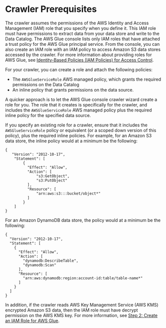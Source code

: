 # Crawler Prerequisites<a name="crawler-prereqs"></a>

The crawler assumes the permissions of the AWS Identity and Access Management \(IAM\) role that you specify when you define it\. This IAM role must have permissions to extract data from your data store and write to the Data Catalog\. The AWS Glue console lists only IAM roles that have attached a trust policy for the AWS Glue principal service\. From the console, you can also create an IAM role with an IAM policy to access Amazon S3 data stores accessed by the crawler\. For more information about providing roles for AWS Glue, see [Identity\-Based Policies \(IAM Policies\) for Access Control](using-identity-based-policies.md)\.

For your crawler, you can create a role and attach the following policies:
+ The `AWSGlueServiceRole` AWS managed policy, which grants the required permissions on the Data Catalog
+ An inline policy that grants permissions on the data source\.

A quicker approach is to let the AWS Glue console crawler wizard create a role for you\. The role that it creates is specifically for the crawler, and includes the `AWSGlueServiceRole` AWS managed policy plus the required inline policy for the specified data source\.

If you specify an existing role for a crawler, ensure that it includes the `AWSGlueServiceRole` policy or equivalent \(or a scoped down version of this policy\), plus the required inline policies\. For example, for an Amazon S3 data store, the inline policy would at a minimum be the following: 

```
{
   "Version": "2012-10-17",
    "Statement": [
        {
          "Effect": "Allow",
          "Action": [
              "s3:GetObject",
              "s3:PutObject"
          ],
          "Resource": [
              "arn:aws:s3:::bucket/object*"
          ]
        }
    ]
}
```

For an Amazon DynamoDB data store, the policy would at a minimum be the following: 

```
{
  "Version": "2012-10-17",
  "Statement": [
    {
      "Effect": "Allow",
      "Action": [
        "dynamodb:DescribeTable",
        "dynamodb:Scan"
      ],
      "Resource": [
        "arn:aws:dynamodb:region:account-id:table/table-name*"
      ]
    }
  ]
}
```

In addition, if the crawler reads AWS Key Management Service \(AWS KMS\) encrypted Amazon S3 data, then the IAM role must have decrypt permission on the AWS KMS key\. For more information, see [Step 2: Create an IAM Role for AWS Glue](create-an-iam-role.md)\.